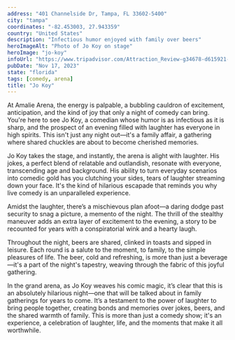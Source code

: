 ```yaml
---
address: "401 Channelside Dr, Tampa, FL 33602-5400"
city: "tampa"
coordinates: "-82.453003, 27.943359"
country: "United States"
description: "Infectious humor enjoyed with family over beers"
heroImageAlt: "Photo of Jo Koy on stage"
heroImage: "jo-koy"
infoUrl: "https://www.tripadvisor.com/Attraction_Review-g34678-d615921-Reviews-Amalie_Arena-Tampa_Florida.html"
pubDate: "Nov 17, 2023"
state: "florida"
tags: [comedy, arena]
title: "Jo Koy"
---
```


At Amalie Arena, the energy is palpable, a bubbling cauldron of excitement, anticipation, and the kind of joy that only a night of comedy can bring. You're here to see Jo Koy, a comedian whose humor is as infectious as it is sharp, and the prospect of an evening filled with laughter has everyone in high spirits. This isn't just any night out—it's a family affair, a gathering where shared chuckles are about to become cherished memories.

Jo Koy takes the stage, and instantly, the arena is alight with laughter. His jokes, a perfect blend of relatable and outlandish, resonate with everyone, transcending age and background. His ability to turn everyday scenarios into comedic gold has you clutching your sides, tears of laughter streaming down your face. It's the kind of hilarious escapade that reminds you why live comedy is an unparalleled experience.

Amidst the laughter, there’s a mischievous plan afoot—a daring dodge past security to snag a picture, a memento of the night. The thrill of the stealthy maneuver adds an extra layer of excitement to the evening, a story to be recounted for years with a conspiratorial wink and a hearty laugh.

Throughout the night, beers are shared, clinked in toasts and sipped in leisure. Each round is a salute to the moment, to family, to the simple pleasures of life. The beer, cold and refreshing, is more than just a beverage—it's a part of the night's tapestry, weaving through the fabric of this joyful gathering.

In the grand arena, as Jo Koy weaves his comic magic, it’s clear that this is an absolutely hilarious night—one that will be talked about in family gatherings for years to come. It’s a testament to the power of laughter to bring people together, creating bonds and memories over jokes, beers, and the shared warmth of family. This is more than just a comedy show; it's an experience, a celebration of laughter, life, and the moments that make it all worthwhile.
